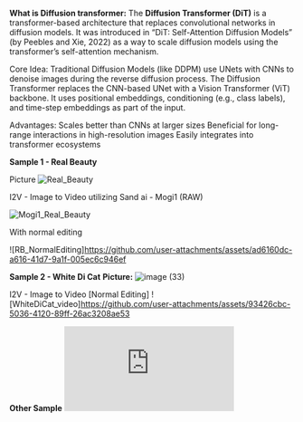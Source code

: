 **What is Diffusion transformer:** 
The **Diffusion Transformer (DiT)** is a transformer-based architecture that replaces convolutional networks in diffusion models. It was introduced in “DiT: Self-Attention Diffusion
Models” (by Peebles and Xie, 2022) as a way to scale diffusion models using the transformer’s self-attention mechanism.

Core Idea:
Traditional Diffusion Models (like DDPM) use UNets with CNNs to denoise images during the reverse diffusion process.
The Diffusion Transformer replaces the CNN-based UNet with a Vision Transformer (ViT) backbone.
It uses positional embeddings, conditioning (e.g., class labels), and time-step embeddings as part of the input.

Advantages:
Scales better than CNNs at larger sizes
Beneficial for long-range interactions in high-resolution images
Easily integrates into transformer ecosystems


**Sample 1 - Real Beauty**

Picture
![Real_Beauty](https://github.com/user-attachments/assets/ea13d6d8-d953-4848-bf08-6269c946b28b)

I2V - Image to Video utilizing Sand ai - Mogi1 (RAW)

![Mogi1_Real_Beauty](https://github.com/user-attachments/assets/2d30e6c5-7452-41c1-86f2-8d4258742de1)


With normal editing 

![RB_NormalEditing]https://github.com/user-attachments/assets/ad6160dc-a616-41d7-9a1f-005ec6c946ef

**Sample 2 - White Di Cat**
**Picture:** 
![image (33)](https://github.com/user-attachments/assets/e26f05e2-273d-4fac-b514-95abbcf39c5b)

I2V - Image to Video [Normal Editing]
![WhiteDiCat_video]https://github.com/user-attachments/assets/93426cbc-5036-4120-89ff-26ac3208ae53

**Other Sample**
![Sample1.pdf](https://github.com/user-attachments/files/19902270/Sample1.pdf)

